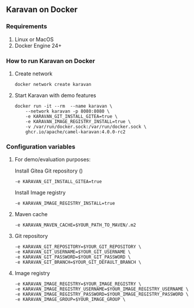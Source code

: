 ## Karavan on Docker

### Requirements
1. Linux or MacOS
2. Docker Engine 24+

### How to run Karavan on Docker
1. Create network
    ```
    docker network create karavan
    ```
2. Start Karavan with demo features
    ```
    docker run -it --rm  --name karavan \ 
        --network karavan -p 8080:8080 \ 
        -e KARAVAN_GIT_INSTALL_GITEA=true \
        -e KARAVAN_IMAGE_REGISTRY_INSTALL=true \
        -v /var/run/docker.sock:/var/run/docker.sock \
        ghcr.io/apache/camel-karavan:4.0.0-rc2
    ```

### Configuration variables
1. For demo/evaluation purposes:

    Install Gitea Git repository ()
    ```
    -e KARAVAN_GIT_INSTALL_GITEA=true
    ```

    Install Image registry
    ```
    -e KARAVAN_IMAGE_REGISTRY_INSTALL=true
    ```

2. Maven cache
    ```
    -e KARAVAN_MAVEN_CACHE=$YOUR_PATH_TO_MAVEN/.m2
    ```

3. Git repository
    ```
    -e KARAVAN_GIT_REPOSITORY=$YOUR_GIT_REPOSITORY \
    -e KARAVAN_GIT_USERNAME=$YOUR_GIT_USERNAME \
    -e KARAVAN_GIT_PASSWORD=$YOUR_GIT_PASSWORD \
    -e KARAVAN_GIT_BRANCH=$YOUR_GIT_DEFAULT_BRANCH \
    ```

4. Image registry
    ```
    -e KARAVAN_IMAGE_REGISTRY=$YOUR_IMAGE_REGISTRY \
    -e KARAVAN_IMAGE_REGISTRY_USERNAME=$YOUR_IMAGE_REGISTRY_USERNAME \
    -e KARAVAN_IMAGE_REGISTRY_PASSWORD=$YOUR_IMAGE_REGISTRY_PASSWORD \
    -e KARAVAN_IMAGE_GROUP=$YOUR_IMAGE_GROUP \
    ```    

